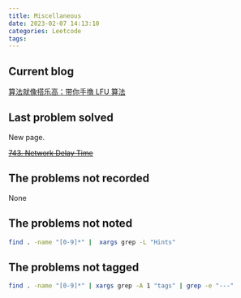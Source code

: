 ```yaml
---
title: Miscellaneous
date: 2023-02-07 14:13:10
categories: Leetcode
tags:
---
```


## Current blog

[算法就像搭乐高：带你手撸 LFU 算法](https://labuladong.github.io/algo/di-yi-zhan-da78c/shou-ba-sh-daeca/suan-fa-ji-fb527/)

## Last problem solved

New page.

~~[743. Network Delay Time](https://leetcode.com/problems/network-delay-time/)~~

## The problems not recorded

None

## The problems not noted

```bash
find . -name "[0-9]*" |  xargs grep -L "Hints"
```

## The problems not tagged

```bash
find . -name "[0-9]*" | xargs grep -A 1 "tags" | grep -e "---"
```
